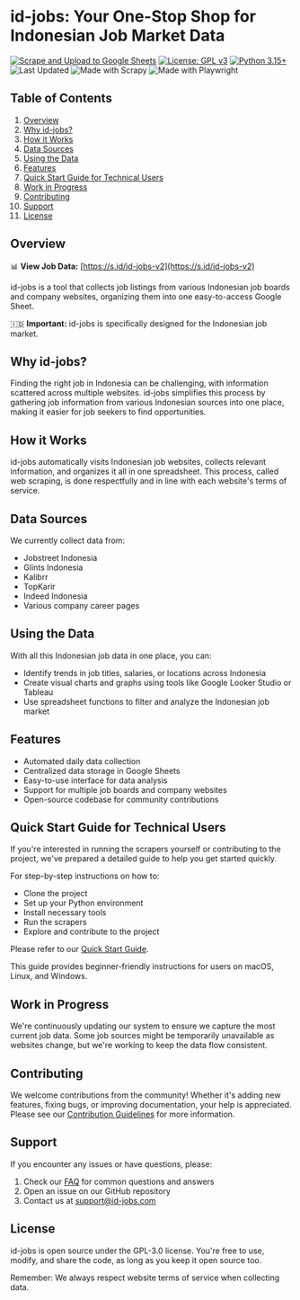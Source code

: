 # id-jobs: Your One-Stop Shop for Indonesian Job Market Data

[![Scrape and Upload to Google Sheets](https://github.com/ceroberoz/id-jobs/actions/workflows/scrape.yml/badge.svg)](https://github.com/ceroberoz/id-jobs/actions/workflows/scrape.yml)
[![License: GPL v3](https://img.shields.io/badge/License-GPLv3-blue.svg)](https://www.gnu.org/licenses/gpl-3.0)
[![Python 3.15+](https://img.shields.io/badge/python-3.15+-blue.svg)](https://www.python.org/downloads/)
![Last Updated](https://img.shields.io/github/last-commit/ceroberoz/id-jobs)
![Made with Scrapy](https://img.shields.io/badge/Made%20with-Scrapy-green.svg)
![Made with Playwright](https://img.shields.io/badge/Made%20with-Playwright-orange.svg)

## Table of Contents
1. [Overview](#overview)
2. [Why id-jobs?](#why-id-jobs)
3. [How it Works](#how-it-works)
4. [Data Sources](#data-sources)
5. [Using the Data](#using-the-data)
6. [Features](#features)
7. [Quick Start Guide for Technical Users](#quick-start-guide-for-technical-users)
8. [Work in Progress](#work-in-progress)
9. [Contributing](#contributing)
10. [Support](#support)
11. [License](#license)

## Overview

📊 **View Job Data:** [https://s.id/id-jobs-v2](https://s.id/id-jobs-v2)

id-jobs is a tool that collects job listings from various Indonesian job boards and company websites, organizing them into one easy-to-access Google Sheet.

🇮🇩 **Important:** id-jobs is specifically designed for the Indonesian job market.

## Why id-jobs?

Finding the right job in Indonesia can be challenging, with information scattered across multiple websites. id-jobs simplifies this process by gathering job information from various Indonesian sources into one place, making it easier for job seekers to find opportunities.

## How it Works

id-jobs automatically visits Indonesian job websites, collects relevant information, and organizes it all in one spreadsheet. This process, called web scraping, is done respectfully and in line with each website's terms of service.

## Data Sources

We currently collect data from:
- Jobstreet Indonesia
- Glints Indonesia
- Kalibrr
- TopKarir
- Indeed Indonesia
- Various company career pages

## Using the Data

With all this Indonesian job data in one place, you can:
- Identify trends in job titles, salaries, or locations across Indonesia
- Create visual charts and graphs using tools like Google Looker Studio or Tableau
- Use spreadsheet functions to filter and analyze the Indonesian job market

## Features

- Automated daily data collection
- Centralized data storage in Google Sheets
- Easy-to-use interface for data analysis
- Support for multiple job boards and company websites
- Open-source codebase for community contributions

## Quick Start Guide for Technical Users

If you're interested in running the scrapers yourself or contributing to the project, we've prepared a detailed guide to help you get started quickly.

For step-by-step instructions on how to:
- Clone the project
- Set up your Python environment
- Install necessary tools
- Run the scrapers
- Explore and contribute to the project

Please refer to our [Quick Start Guide](QUICKSTART.md).

This guide provides beginner-friendly instructions for users on macOS, Linux, and Windows.

## Work in Progress

We're continuously updating our system to ensure we capture the most current job data. Some job sources might be temporarily unavailable as websites change, but we're working to keep the data flow consistent.

## Contributing

We welcome contributions from the community! Whether it's adding new features, fixing bugs, or improving documentation, your help is appreciated. Please see our [Contribution Guidelines](CONTRIBUTING.md) for more information.

## Support

If you encounter any issues or have questions, please:
1. Check our [FAQ](FAQ.md) for common questions and answers
2. Open an issue on our GitHub repository
3. Contact us at support@id-jobs.com

## License

id-jobs is open source under the GPL-3.0 license. You're free to use, modify, and share the code, as long as you keep it open source too.

Remember: We always respect website terms of service when collecting data.

